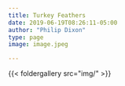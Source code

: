 ```yaml
---
title: Turkey Feathers
date: 2019-06-19T08:26:11-05:00
author: "Philip Dixon"
type: page
image: image.jpeg

---
```


{{< foldergallery src="img/" >}}